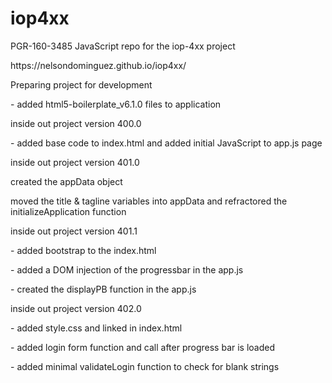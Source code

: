# iop4xx
PGR-160-3485 JavaScript repo for the iop-4xx project

<p>https://nelsondominguez.github.io/iop4xx/</p>

<p>Preparing project for development</p>

<p>- added html5-boilerplate_v6.1.0 files to application</p>

<p>inside out project version 400.0</p>

<p>- added base code to index.html and added initial JavaScript to app.js page</p>

<p>inside out project version 401.0</p>

<p>created the appData object</p>

<p>moved the title & tagline variables into appData and refractored the initializeApplication function</p>

<p>inside out project version 401.1</p>

<p> - added bootstrap to the index.html</p>
<p> - added a DOM injection of the progressbar in the app.js</p>
<p> - created the displayPB function in the app.js</p>

<p>inside out project version 402.0</p>

<p> - added style.css and linked in index.html</p>
<p> - added login form function and call after progress bar is loaded</p>
<p> - added minimal validateLogin function to check for blank strings</p>
